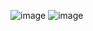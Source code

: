 ![image](https://github.com/user-attachments/assets/61700bac-8e0f-400a-a4e1-9d38a5075098)
![image](https://github.com/user-attachments/assets/7a0424e9-b23e-444e-b3b1-9225ae22f798)
